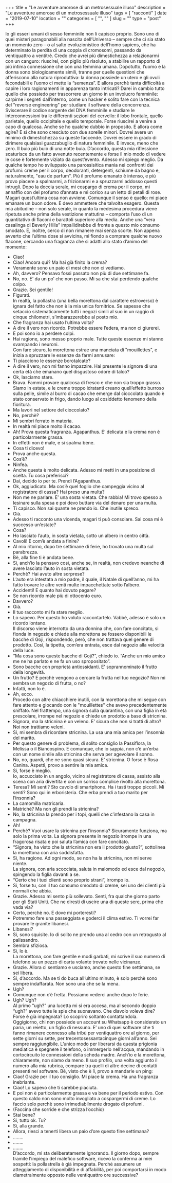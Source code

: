 +++
title = "Le avventure amorose di un metrosessuale illuso"
description = "Le avventure amorose di un metrosessuale illuso"
tags = [ "racconti" ]
date = "2019-07-10"
location = ""
categories = [
  "",
  ""
]
slug = ""
type = "post"
+++

Io gli esseri umani di sesso femminile non li capisco proprio. Sono uno di quei misteri paragonabili alla nascita dell’Universo – sempre che ci sia stato un momento zero – o al salto evoluzionistico dell’homo sapiens, che ha determinato la perdita di una coppia di cromosomi, passando da ventiquattro a ventitrè. Credo che avrei più dimestichezza a relazionarmi con un canguro: riuscirei, con piglio più risoluto, a stabilire un rapporto di più intima connessione che con una femmina umana. Dopotutto, l’uomo e la donna sono biologicamente simili, tranne per quelle questioni che afferiscono alla natura riproduttiva: la donna possiede un utero e gli ovuli fecondabili e l’uomo ci mette la “semenza”. E allora perchè tanta difficoltà a capire i loro ragionamenti in apparenza tanto intricati? Darei in cambio tutto quello che possiedo per trascorrere un giorno in un involucro femminile: carpirne i segreti dall’interno, come un hacker è solito fare con la tecnica del "reverse engineering" per studiare il software della concorrenza. Sviscerare il codice sorgente del DNA femminile e studiare le interconnessioni tra le differenti sezioni del cervello: il lobo frontale, quello parietale, quello occipitale e quello temporale. Forse riuscirei a venire a capo di qualcosa. Anche se ho qualche dubbio in proposito. E allora come agire? E sì che sono cresciuto con due sorelle minori. Dovrei avere un minimo di dimestichezza su queste faccende. Dovrei essere in grado di dirimere qualsiasi guazzabuglio di natura femminile. E invece, meno che zero. Il buio più buio di una notte buia. D’accordo, questa mia riflessione scaturisce da un fatto avvenuto recentemente e forse il mio modo di vedere le cose è fortemente viziato da quest’evento. Adesso mi spiego meglio. Da qualche tempo ho sviluppato una parossisitica mania nei confronti dei profumi: creme per il corpo, deodoranti, detergenti, schiume da bagno e, naturalmente, "eau de parfum". Più il profumo emanato è intenso, e più provo piacere a spalmarmi, a frizionarmi e a spruzzarmi addosso questi intrugli. Dopo la doccia serale, mi cospargo di crema per il corpo, mi annaffio con del profumo d’annata e mi corico su un letto di petali di rose. Magari quest’ultima cosa non avviene. Comunque il senso è quello: mi piace emanare un buon odore. E devo ammettere che talvolta esagero. Questa mia abitudine – non solo serale, in quanto la medesima procedura viene ripetuta anche prima della vestizione mattutina – comporta l’uso di un quantitativo di flaconi e barattoli superiore alla media. Anche una “vera casalinga di Beverly Hills” impallidirebbe di fronte a questo mio consumo smodato. E, inoltre, cerco di non rimanere mai senza scorte. Non appena avverto che l’ultima dose si avvicina, mi fiondo a comprare qualche nuovo flacone, cercando una fragranza che si adatti allo stato d’animo del momento:<br>
- Ciao!<br>
- Ciao! Ancora qui? Ma hai già finito la crema?<br>
- Veramente sono un paio di mesi che non ci vediamo.<br>
- Ah, davvero? Pensavo fossi passato non più di due settimane fa.<br>
- No, no. E’ da un po’ che non passo. Mi sa che stai perdendo qualche colpo.<br>
- Grazie. Sei gentile!<br>
- Figurati.<br>
In realtà, la pollastra (una bella morettona dal carattere estroverso) è ignara del fatto che non è la mia unica fornitrice. Se sapesse che setaccio sistematicamente tutti i negozi simili al suo in un raggio di cinque chilometri, s’imbarazzerebbe al posto mio.<br>
- Che fragranza hai usato l’ultima volta?<br>
- A dire il vero non ricordo. Potrebbe essere l’edera, ma non ci giurerei.<br>
- E poi sono io a perdere colpi.<br>
- Hai ragione, sono messo proprio male. Tutte queste essenze mi stanno svampando i neuroni.<br>
Con fare sicuro, la morettona estrae una manciata di "mouillettes", e inizia a spruzzare le essenze da farmi annusare:<br>
- Ti piacciono le essenze borotalcate?<br>
- A dire il vero, non mi fanno impazzire. Hai presente le signore di una certa età che emanano quel disgustoso odore di talco?<br>
- Ok, lasciamo stare.<br>
- Brava. Fammi provare qualcosa di fresco e che non sia troppo grasso. Siamo in estate, e le creme troppo idratanti creano quell’effetto burroso sulla pelle, simile al burro di cacao che emerge dal cioccolato quando è stato conservato in frigo, dando luogo al cosiddetto fenomeno della fioritura.<br>
- Ma lavori nel settore del cioccolato?<br>
- No, perchè?<br>
- Mi sembri ferrato in materia.<br>
- In realtà mi piace molto il cacao.<br>
- Ah! Prova questa fragranza. Agapanthus. E’ delicata e la crema non è particolarmente grassa.<br>
- In effetti non è male, e si spalma bene.<br>
- Cosa ti dicevo!<br>
- Prova anche questa.<br>
- Cos’è?<br>
- Ninfea.<br>
- Anche questa è molto delicata. Adesso mi metti in una posizione di scelta. Tu cosa preferisci?<br>
- Dai, decido io per te. Prendi l’Agapanthus.<br>
- Ok, aggiudicato. Ma cos’è quel foglio che campeggia vicino al registratore di cassa? Hai preso una multa?<br>
- Non me ne parlare. E’ una sosta vietata. Che rabbia! Mi trovo spesso a lesinare sulla spesa e poi devo buttare via del denaro per una multa.<br>
- Ti capisco. Non sai quante ne prendo io. Che inutile spreco.<br>
- Già.<br>
- Adesso ti racconto una vicenda, magari ti può consolare. Sai cosa mi è successo un’estate?<br>
- Cosa?<br>
- Ho lasciato l’auto, in sosta vietata, sotto un albero in centro città.<br>
- Cavoli! E com’è andata a finire?<br>
- Al mio ritorno, dopo tre settimane di ferie, ho trovato una multa sul parabrezza.<br>
- Bè, alla fine ti è andata bene.<br>
- Si, anch’io la pensavo così, anche se, in realtà, non credevo neanche di avere lasciato l’auto in sosta vietata.<br>
- Perchè? Hai avuto altre sorprese?<br>
- L’auto era intestata a mio padre, il quale, il Natale di quell’anno, mi ha fatto trovare le altre venti multe impacchettate sotto l’albero.<br>
- Accidenti! E quanto hai dovuto pagare?<br>
- Se non ricordo male più di ottocento euro.<br>
- Davvero?<br>
- Già.<br>
- Il tuo racconto mi fa stare meglio.<br>
- Lo sapevo. Per questo ho voluto raccontartelo. Vabbè, adesso è solo un ricordo lontano.<br>
Il discorso viene interrotto da una donnina che, con fare concitato, si fionda in negozio e chiede alla morettona se fossero disponibili le bacche di Goji, rispondendo, però, che non trattava quel genere di prodotto. Così, la tipetta, com’era entrata, esce dal negozio alla velocità della luce.<br>
- “Ma cosa sono queste bacche di Goji?”, chiedo io. “Anche un mio amico me ne ha parlato e ne fa un uso spropositato”.<br>
- Sono bacche con proprietà antiossidanti. E’ soprannominato il frutto della longevità.<br>
- Un frutto? E perchè vengono a cercare la frutta nel tuo negozio? Non mi sembra un negozio di frutta, o no?<br>
- Infatti, non lo è.<br>
- Ah, ecco.<br>
Procedo con altre chiacchiere inutili, con la morettona che mi segue con fare attento e giocando con le "mouillettes" che avevo precedentemente sniffato. Nel frattempo, una signora sulla quarantina, con una figlia in età prescolare, irrompe nel negozio e chiede un prodotto a base di stricnina.<br>
- Signora, ma la stricnina è un veleno. E’ sicura che non si tratti di altro? Noi non trattiamo veleni.<br>
- Si, mi sembra di ricordare stricnina. La usa una mia amica per l’insonnia del marito.<br>
- Per questo genere di problema, di solito consiglio la Passiflora, la Melissa o il Biancospino. E comunque, che io sappia, non c’è un’erba con un nome simile alla stricnina che serva per agevolare il sonno.<br>
- No, no, guardi, che ne sono quasi sicura. E’ stricnina. O forse è Rosa Canina. Aspetti, provo a sentire la mia amica.<br>
- Si, forse è meglio.<br>
Io, accucciato in un angolo, vicino al registratore di cassa, assisto alla scena con aria divertita e con un sorriso complice rivolto alla morettona.<br>
- Teresa? Mi senti? Sto cavolo di smartphone. Ha i tasti troppo piccoli. Mi senti? Sono qui in erboristeria. Che erba prendi a tuo marito per l’insonnia?<br>
- La camomilla matricaria.<br>
- Matrichè? Ma non gli prendi la stricnina?<br>
- No, la stricnina la prendo per i topi, quelli che c’infestano la casa in campagna.<br>
- Ah!<br>
- Perchè? Vuoi usare la stricnina per l’insonnia? Sicuramente funziona, ma solo la prima volta. La signora presente in negozio irrompe in una fragorosa risata e poi saluta l’amica con fare concitato.<br>
- “Signora, ha visto che la stricnina non era il prodotto giusto?“, sottolinea la morettona con aria soddisfatta.<br>
- Si, ha ragione. Ad ogni modo, se non ha la stricnina, non mi serve niente.<br>
La signora, con aria scocciata, saluta in malomodo ed esce dal negozio, spingendo la figlia davanti a se.<br>
- “Certo che i tuoi clienti sono proprio strani”, irrompo io.<br>
- Si, forse tu, con il tuo consumo smodato di creme, sei uno dei clienti più normali che abbia.<br>
- Grazie. Adesso mi sento più sollevato. Senti, fra qualche giorno parto per gli Stati Uniti. Che ne diresti di uscire una di queste sere, prima che vada via?<br>
- Certo, perchè no. E dove mi porteresti?<br>
- Potremmo fare una passeggiata e goderci il clima estivo. Ti vorrei far provare le granite libanesi.<br>
- Libanesi?<br>
- Si, sono squisite. Io di solito ne prendo una al cedro con un retrogusto al palissandro.<br>
- Sembra sfiziosa.<br>
- Si, lo è.<br>
La morettona, con fare gentile e modi garbati, mi scrive il suo numero di telefono su un pezzo di carta volante trovato nelle vicinanze.<br>
- Grazie. Allora ci sentiamo e usciamo, anche questo fine settimana, se sei libera.<br>
- Si, d’accordo. Ma se ti do buca all’ultimo minuto, è solo perchè sono sempre indaffarata. Non sono una che se la mena.<br>
- Ugh?<br>
- Comunque non c’è fretta. Possiamo vederci anche dopo le ferie.<br>
- Ugh? Ugh?<br>
Al primo “ugh?” una lucetta mi si era accesa, ma al secondo doppio “ugh?” avevo tutte le spie che suonavano. Che diavolo voleva dire? Forse è già impegnata? Lo scoprirò soltanto contattandola.<br>
Oggigiorno, chi non possiede un account su Whatsapp è considerato un paria, un reietto, un figlio di nessuno. E’ uno di quei software che ti fanno rimanere connesso alla tribù per ventiquattro ore al giorno, per sette giorni su sette, per trecentosessantacinque giorni all’anno. Sei sempre raggiungibile. L’unico modo per liberarsi da questa prigionia mediatica è spegnere il telefono, o immergerlo nell’acqua, mandando in cortocircuito le connessioni della scheda madre. Anch’io e la morettona, chiaramente, non siamo da meno. Il suo profilo, una volta aggiunto il numero alla mia rubrica, compare tra quelli di altre decine di contatti presenti nel software. Bè, visto che è lì, provo a mandarle un ping:<br>
- Ciao! Grazie per il tuo consiglio. Mi piace la crema. Ha una fragranza inebriante.<br>
- Ciao! Lo sapevo che ti sarebbe piaciuta.<br>
- E poi non è particolarmente grassa e va bene per il periodo estivo. Con questo caldo non sono molto invogliato a cospargermi di creme. Lo faccio solo perchè sono irrimediabilmente drogato di profumi.<br>
- (Faccina che sorride e che strizza l’occhio)<br>
- Stai bene?<br>
- Si, tutto ok. Tu?<br>
- Si, alla grande.<br>
- Allora, riesci a tenerti libera un paio d’ore questo fine settimana?<br>
- ........<br>
- ........<br>
- ........<br>
D’accordo, mi sta deliberatamente ignorando. Il giorno dopo, sempre tramite l’impiego del malefico software, ricevo la conferma ai miei sospetti: la pollastrella è già impegnata. Perchè assumere un atteggiamento di disponibilità e di affabilità, per poi comportarsi in modo diametralmente opposto nelle ventiquattro ore successive?
